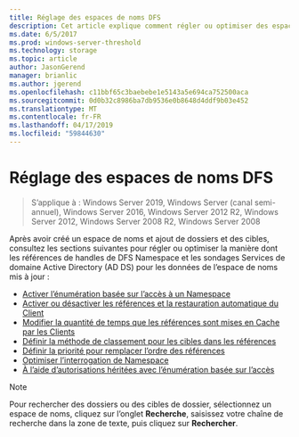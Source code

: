```yaml
---
title: Réglage des espaces de noms DFS
description: Cet article explique comment régler ou optimiser des espaces de noms DFS.
ms.date: 6/5/2017
ms.prod: windows-server-threshold
ms.technology: storage
ms.topic: article
author: JasonGerend
manager: brianlic
ms.author: jgerend
ms.openlocfilehash: c11bbf65c3baebebe1e5143a5e694ca752500aca
ms.sourcegitcommit: 0d0b32c8986ba7db9536e0b8648d4ddf9b03e452
ms.translationtype: MT
ms.contentlocale: fr-FR
ms.lasthandoff: 04/17/2019
ms.locfileid: "59844630"
---
```

# <a name="tuning-dfs-namespaces"></a>Réglage des espaces de noms DFS

> S’applique à : Windows Server 2019, Windows Server (canal semi-annuel), Windows Server 2016, Windows Server 2012 R2, Windows Server 2012, Windows Server 2008 R2, Windows Server 2008

Après avoir créé un espace de noms et ajout de dossiers et des cibles, consultez les sections suivantes pour régler ou optimiser la manière dont les références de handles de DFS Namespace et les sondages Services de domaine Active Directory (AD DS) pour les données de l’espace de noms mis à jour :

-   [Activer l’énumération basée sur l’accès à un Namespace](enable-access-based-enumeration-on-a-namespace.md)
-   [Activer ou désactiver les références et la restauration automatique du Client](enable-or-disable-referrals-and-client-failback.md)
-   [Modifier la quantité de temps que les références sont mises en Cache par les Clients](change-the-amount-of-time-that-clients-cache-referrals.md)
-   [Définir la méthode de classement pour les cibles dans les références](set-the-ordering-method-for-targets-in-referrals.md)
-   [Définir la priorité pour remplacer l’ordre des références](set-target-priority-to-override-referral-ordering.md)
-   [Optimiser l’interrogation de Namespace](optimize-namespace-polling.md)
-   [À l’aide d’autorisations héritées avec l’énumération basée sur l’accès](using-inherited-permissions-with-access-based-enumeration.md)

> [!NOTE]
> Pour rechercher des dossiers ou des cibles de dossier, sélectionnez un espace de noms, cliquez sur l’onglet **Recherche**, saisissez votre chaîne de recherche dans la zone de texte, puis cliquez sur **Rechercher**.